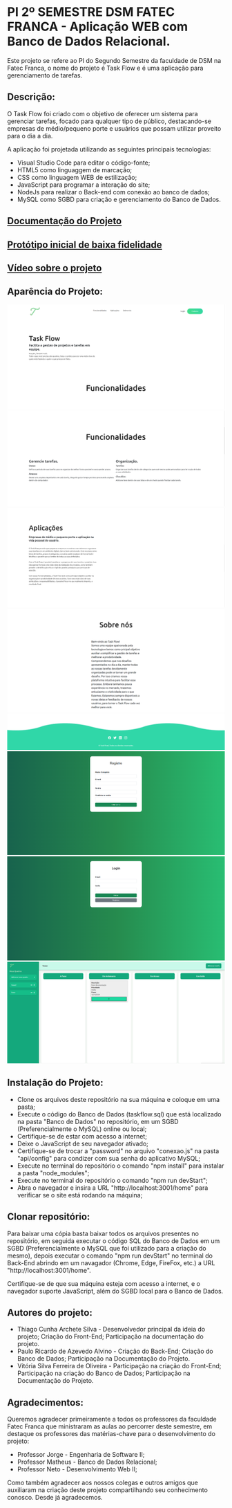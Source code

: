 # PI 2º SEMESTRE DSM FATEC FRANCA - Aplicação WEB com Banco de Dados Relacional.

Este projeto se refere ao PI do Segundo Semestre da faculdade de DSM na Fatec Franca, o nome do projeto é Task Flow e é uma aplicação para gerenciamento de tarefas.

## Descrição:

O Task Flow foi criado com o objetivo de oferecer um sistema para gerenciar tarefas, focado para qualquer tipo de público, destacando-se empresas de médio/pequeno porte e usuários que possam utilizar proveito para o dia a dia.

A aplicação foi projetada utilizando as seguintes principais tecnologias:

* Visual Studio Code para editar o código-fonte;
* HTML5 como linguaggem de marcação;
* CSS como linguagem WEB de estilização;
* JavaScript para programar a interação do site;
* NodeJs para realizar o Back-end com conexão ao banco de dados;
* MySQL como SGBD para criação e gerenciamento do Banco de Dados.

## [Documentação do Projeto](https://github.com/ThiagoArchete/PI-2SEM-DSM/blob/adf9154d51b74182f583f16615c46114d61d9fdd/documenta%C3%A7%C3%A3o/Documenta%C3%A7%C3%A3o%20PI%202SEM%20DSM.pdf)

## [Protótipo inicial de baixa fidelidade](https://www.figma.com/design/6iBoxtXF9uAdYtrFlq5sbx/Untitled?node-id=62-11&t=FiCyhJxis3TbbRVv-1)

## [Vídeo sobre o projeto]()


## Aparência do Projeto:

<img src="src/assets/images/image1.png">
<img src="src/assets/images/image2.png">
<img src="src/assets/images/image3.png">
<img src="src/assets/images/image4.png">
<img src="src/assets/images/image5.png">
<img src="src/assets/images/image6.png">
<img src="src/assets/images/image7.png">
<img src="src/assets/images/image8.png">






## Instalação do Projeto:

* Clone os arquivos deste repositório na sua máquina e coloque em uma pasta;
* Execute o código do Banco de Dados (taskflow.sql) que está localizado na pasta "Banco de Dados" no repositório, em um SGBD (Preferencialmente o MySQL) online ou local;
* Certifique-se de estar com acesso a internet;
* Deixe o JavaScript de seu navegador ativado;
* Certifique-se de trocar a "password" no arquivo "conexao.js" na pasta "api/config" para condizer com sua senha do aplicativo MySQL;
* Execute no terminal do repositório o comando "npm install" para instalar a pasta "node_modules";
* Execute no terminal do repositório o comando "npm run devStart";
* Abra o navegador e insira a URL "http://localhost:3001/home" para verificar se o site está rodando na máquina;

## Clonar repositório:

Para baixar uma cópia basta baixar todos os arquivos presentes no repositório, em seguida executar o código SQL do Banco de Dados em um SGBD (Preferencialmente o MySQL que foi utilizado para a criação do mesmo), depois executar o comando "npm run devStart" no terminal do Back-End abrindo em um navagador (Chrome, Edge, FireFox, etc.) a URL "http://localhost:3001/home".

Certifique-se de que sua máquina esteja com acesso a internet, e o navegador suporte JavaScript, além do SGBD local para o Banco de Dados.

## Autores do projeto:
* Thiago Cunha Archete Silva - Desenvolvedor principal da ideia do projeto; Criação do Front-End; Participação na documentação do projeto.
* Paulo Ricardo de Azevedo Alvino - Criação do Back-End; Criação do Banco de Dados; Participação na Documentação do Projeto.
* Vitória Silva Ferreira de Oliveira - Participação na criação do Front-End; Participação na criação do Banco de Dados; Participação na Documentação do Projeto.


## Agradecimentos:

Queremos agradecer primeiramente a todos os professores da faculdade Fatec Franca que ministraram as aulas ao percorrer deste semestre, em destaque os professores das matérias-chave para o desenvolvimento do projeto:
* Professor Jorge - Engenharia de Software II;
* Professor Matheus - Banco de Dados Relacional;
* Professor Neto - Desenvolvimento Web II;

Como também agradecer aos nossos colegas e outros amigos que auxiliaram na criação deste projeto compartilhando seu conhecimento conosco. Desde já agradecemos.
